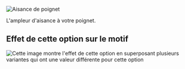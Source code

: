 ![Aisance de poignet](cuffease.svg)

L'ampleur d'aisance à votre poignet.

## Effet de cette option sur le motif

![Cette image montre l'effet de cette option en superposant plusieurs variantes qui ont une valeur différente pour cette option](jaeger_cuffease_sample.svg "Effet de cette option sur le motif")
